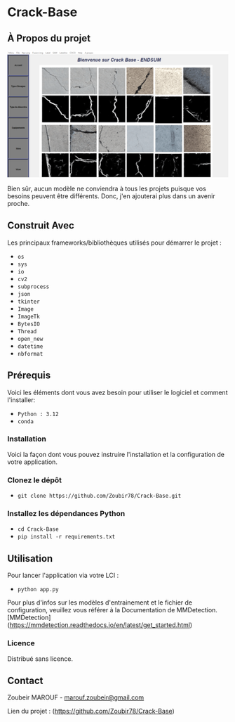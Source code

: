 # Crack-Base

## À Propos du projet

![carck-base](https://github.com/Zoubir78/Crack-Base/blob/master/carck-base.png)

Bien sûr, aucun modèle ne conviendra à tous les projets puisque vos besoins peuvent être différents. Donc, j'en ajouterai plus dans un avenir proche. 

## Construit Avec
Les principaux frameworks/bibliothèques utilisés pour démarrer le projet :

- `os`
- `sys`
- `io`
- `cv2`
- `subprocess`
- `json`
- `tkinter`
- `Image`
- `ImageTk`
- `BytesIO`
- `Thread`
- `open_new`
- `datetime`
- `nbformat`

## Prérequis
Voici les éléments dont vous avez besoin pour utiliser le logiciel et comment l'installer:
- `Python : 3.12`
- `conda`

### Installation
Voici la façon dont vous pouvez instruire l'installation et la configuration de votre application.

### Clonez le dépôt
- `git clone https://github.com/Zoubir78/Crack-Base.git`

### Installez les dépendances Python
- `cd Crack-Base`
- `pip install -r requirements.txt`

## Utilisation
Pour lancer l'application via votre LCI :
- `python app.py`

Pour plus d'infos sur les modèles d'entrainement et le fichier de configuration, veuillez vous référer à la Documentation de MMDetection.
[MMDetection] (https://mmdetection.readthedocs.io/en/latest/get_started.html)

### Licence
Distribué sans licence.

## Contact
Zoubeir MAROUF - marouf.zoubeir@gmail.com

Lien du projet : (https://github.com/Zoubir78/Crack-Base)
